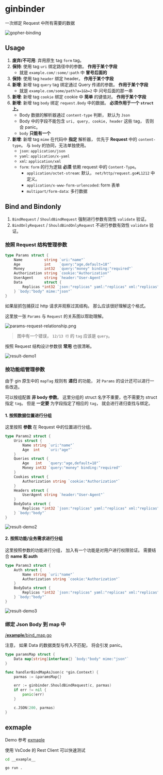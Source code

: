 # ginbinder

一次绑定 Request 中所有需要的数据

![gopher-binding](docs/imgs/gopher-binding.jpeg)


## Usage

1. **废弃/不可用**: 弃用原生 tag `form` tag。
2. **保持**: 使用 tag `uri` 绑定路径中的参数。 **作用于某个字段**
    + 就是 `example.com/:some/:path` 中 **冒号后面的**
3. **保持**: 使用 tag `header` 绑定 header。 **作用于某个字段**
4. **新增**: 新增 tag `query` tag 绑定通过 Query 传递的参数。 **作用于某个字段**
    + 就是 `example.com/some/path?a=1&b=2` 中 问号后面的那一串
5. **新增**: 新增 tag `cookie` 绑定 cookie 中 **简单** 的键值对。 **作用于某个字段**
6. **新增**: 新增 tag `body` 绑定 `request.Body` 中的数据。 **必须作用于一个 `struct` 上。**
    + Body 数据的解析器通过 `content-type` 判断， 默认为 `Json`
    + Body 中的字段不能包含 `uri, query, cookie, header` 这些 tag， 否则会 panic。
    + `body` **只能有一个**
7. **新增**: 新增 tag `mime` 在代码中 **指定** 解析器， 优先于 **Request** 中的 `content-type`。 与 `body` 的协同，无法单独使用。
    + `json`: `application/json`
    + `yaml`: `application/x-yaml`
    + `xml`: `application/xml`
    + `form`: `form` 的行为逻辑 **必须** 依赖 request 中的 `Content-Type`。
        + `application/octet-stream`: 默认， `net/http/request.go#L1212` 中定义。
        + `application/x-www-form-urlencoded`: form 表单
        + `multipart/form-data`: 多行数据

## Bind and Bindonly

1. `BindRequest` / `ShouldBindRequest` 强制进行参数有效性 `validate` 验证。
2. `BindOnlyRequest` / `ShouldBindOnlyRequest` 不进行参数有效性 `validate` 验证。

### 按照 Request 结构管理参数

```go
type Params struct {
	Name          string `uri:"name"`
	Age           int    `query:"age,default=18"`
	Money         int32  `query:"money" binding:"required"`
	Authorization string `cookie:"Authorization"`
	UserAgent     string `header:"User-Agent"`
	Data          struct {
		Replicas *int32 `json:"replicas" yaml:"replicas" xml:"replicas" form:"replicas"`
	} `body:"body" mime:"json"`
}
```

如果层抓包捕获过 http 请求并观察过其结构。 那么应该很好理解这个格式。

这里放一张 `Params` 与 `Request` 的关系图以帮助理解。

![params-request-relationship.png](./docs/imgs/params-request-relationship.png)

> 图中有一个错误， `12/13 行` 的 `tag` 应该是 `query`。

按照 Request 结构设计参数很 **常用** 也很清晰。

![result-demo1](./docs/imgs/result-demo1.png)

### 按功能组管理参数

由于 gin 原生中的 `mapTag` 规则有 **递归** 的功能， 对 `Params` 的设计还可以进行一些改造。

可以按组配置 **非 body 参数**。 这里分组的 struct 名字不重要，也不需要为 struct 指定 `tag`。
但是 **一定要** 为字段指定了相应的 `tag`， 就会进行递归查找与绑定。

#### 1. 按照数据位置进行分组

这里按照 **参数** 在 Request 中的位置进行分组。

```go
type Params2 struct {
	Uris struct {
		Name string `uri:"name"`
		Age  int    `uri:"age"`
	}
	Queries struct {
		Age   int   `query:"age,default=18"`
		Money int32 `query:"money" binding:"required"`
	}
	Cookies struct {
		Authorization string `cookie:"Authorization"`
	}
	Headers struct {
		UserAgent string `header:"User-Agent"`
	}
	BodyData struct {
		Replicas *int32 `json:"replicas" yaml:"replicas" xml:"replicas" form:"replicas"`
	} `body:"body"`
}
```

![result-demo2](./docs/imgs/result-demo2.png)

#### 2. 按照功能/业务需求进行分组

这里按照参数的功能进行分组， 加入有一个功能是对用户进行权限验证。 需要结合 **name 和 auth**

```go
type Params3 struct {
	Auth struct {
		Name string `uri:"name"`
		Authorization string `cookie:"Authorization"`
	}
	BodyData struct {
		Replicas *int32 `json:"replicas" yaml:"replicas" xml:"replicas" form:"replicas"`
	} `body:"body"`
}
```

![result-demo3](./docs/imgs/result-demo3.png)

### 绑定 Json Body 到 map 中

[/__example__/bind_map.go](/__example__/bind_map.go)

注意， 如果 Data 的数据类型与传入不匹配， 将会引发 panic。

```go
type paramsMap struct {
	Data map[string]interface{} `body:"body" mime:"json"`
}

func handlerBindMapAsJson(c *gin.Context) {
	parmas := &paramsMap{}

	err := ginbinder.ShouldBindRequest(c, parmas)
	if err != nil {
		panic(err)
	}

	c.JSON(200, parmas)
}
```

## exmaple

Demo 参考 [exmaple](./__example__)

使用 VsCode 的 Rest Client 可以快速测试


```bash
cd __example__

go run .
```